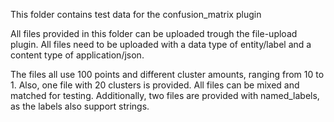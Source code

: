 This folder contains test data for the confusion_matrix plugin

All files provided in this folder can be uploaded trough the file-upload plugin. All files need to be uploaded with a data type of entity/label and a content type of application/json.

The files all use 100 points and different cluster amounts, ranging from 10 to 1. Also, one file with 20 clusters is provided. All files can be mixed and matched for testing. Additionally, two files are provided with named_labels, as the labels also support strings.

